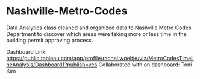 # Nashville-Metro-Codes
Data Analytics class cleaned and organized data to Nashville Metro Codes Department to discover which areas were taking more or less time in the building permit approving process.


Dashboard Link: https://public.tableau.com/app/profile/rachel.woeltje/viz/MetroCodesTimelineAnalysis/Dashboard1?publish=yes
Collaborated with on dashboard: Toni Kim
